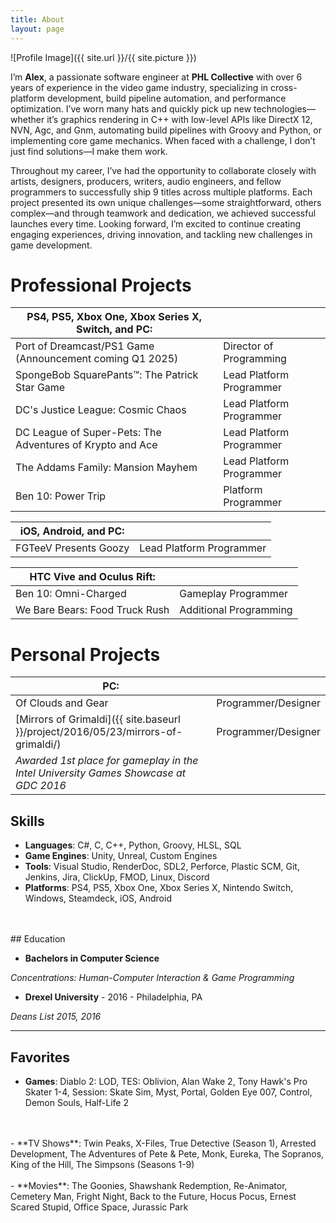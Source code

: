 ```yaml
---
title: About
layout: page
---
```

![Profile Image]({{ site.url }}/{{ site.picture }})

I’m **Alex**, a passionate software engineer at **PHL Collective** with over 6 years of experience in the video game industry, specializing in cross-platform development, build pipeline automation, and performance optimization. I’ve worn many hats and quickly pick up new technologies—whether it’s graphics rendering in C++ with low-level APIs like DirectX 12, NVN, Agc, and Gnm, automating build pipelines with Groovy and Python, or implementing core game mechanics. When faced with a challenge, I don’t just find solutions—I make them work.

Throughout my career, I’ve had the opportunity to collaborate closely with artists, designers, producers, writers, audio engineers, and fellow programmers to successfully ship 9 titles across multiple platforms. Each project presented its own unique challenges—some straightforward, others complex—and through teamwork and dedication, we achieved successful launches every time. Looking forward, I’m excited to continue creating engaging experiences, driving innovation, and tackling new challenges in game development.

# Professional Projects

|PS4, PS5, Xbox One, Xbox Series X, Switch, and PC: | |
|------------|------------|
| Port of Dreamcast/PS1 Game (Announcement coming Q1 2025)               | Director of Programming |
| SpongeBob SquarePants™: The Patrick Star Game                          | Lead Platform Programmer |
| DC's Justice League: Cosmic Chaos                                      | Lead Platform Programmer |
| DC League of Super-Pets: The Adventures of Krypto and Ace              | Lead Platform Programmer |
| The Addams Family: Mansion Mayhem                                      | Lead Platform Programmer |  
| Ben 10: Power Trip                                                     | Platform Programmer |  

|iOS, Android, and PC: | |
|------------|------------|
| FGTeeV Presents Goozy               | Lead Platform Programmer |

|HTC Vive and Oculus Rift:| |
|------------|------------|
| Ben 10: Omni-Charged                         | Gameplay Programmer |
| We Bare Bears: Food Truck Rush               | Additional Programming |

# Personal Projects

|PC: | |
|------------|------------|
| Of Clouds and Gear                         | Programmer/Designer |
| [Mirrors of Grimaldi]({{ site.baseurl }}/project/2016/05/23/mirrors-of-grimaldi/)                        | Programmer/Designer |
|*Awarded 1st place for gameplay in the Intel University Games Showcase at GDC 2016*||

## Skills
- **Languages**: C#, C, C++, Python, Groovy, HLSL, SQL
- **Game Engines**: Unity, Unreal, Custom Engines
- **Tools**: Visual Studio, RenderDoc, SDL2, Perforce, Plastic SCM, Git, Jenkins, Jira, ClickUp, FMOD, Linux, Discord
- **Platforms**: PS4, PS5, Xbox One, Xbox Series X, Nintendo Switch, Windows, Steamdeck, iOS, Android
<br>
<br>
## Education

- **Bachelors in Computer Science**

*Concentrations: Human-Computer Interaction & Game Programming*

- **Drexel University** - 2016 - Philadelphia, PA

*Deans List 2015, 2016*

<!-- ## Hobbies

Outside of programming, I enjoy:
- Skateboarding
- Drumming
- Hiking
- Camping
- Baseball
- Cooking
- Coffee
- Philadlephia History
- Urban Exploration -->

---

## Favorites

- **Games**: Diablo 2: LOD, TES: Oblivion, Alan Wake 2, Tony Hawk's Pro Skater 1-4, Session: Skate Sim, Myst, Portal, Golden Eye 007, Control, Demon Souls, Half-Life 2
<br>
<br>
- **TV Shows**: Twin Peaks, X-Files, True Detective (Season 1), Arrested Development, The Adventures of Pete & Pete, Monk, Eureka, The Sopranos, King of the Hill, The Simpsons (Seasons 1-9)
<br>
<br>
- **Movies**: The Goonies, Shawshank Redemption, Re-Animator, Cemetery Man, Fright Night, Back to the Future, Hocus Pocus, Ernest Scared Stupid, Office Space, Jurassic Park